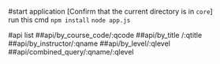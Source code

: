 #start application
[Confirm that the current directory is in `core`]  
run this cmd
```npm install```
```node app.js```

#api list
##api/by_course_code/:qcode
##api/by_title /:qtitle
##api/by_instructor/:qname
##api/by_level/:qlevel
##api/combined_query/:qname/:qlevel